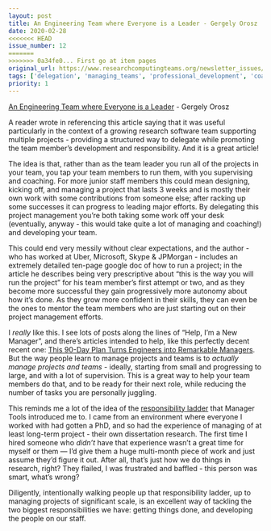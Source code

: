 ```yaml
---
layout: post
title: An Engineering Team where Everyone is a Leader - Gergely Orosz
date: 2020-02-28
<<<<<<< HEAD
issue_number: 12
=======
>>>>>>> 0a34fe0... First go at item pages
original_url: https://www.researchcomputingteams.org/newsletter_issues/0012
tags: ['delegation', 'managing_teams', 'professional_development', 'coaching']
priority: 1
---
```


<!-- markdownlint-disable MD033 -->
<!-- markdownlint-disable MD041 -->
<!-- markdownlint-disable MD049 -->

[An Engineering Team where Everyone is a Leader](https://blog.pragmaticengineer.com/a-team-where-everyone-is-a-leader/) - Gergely Orosz

A reader wrote in referencing this article saying that it was useful particularly in the context of a growing research software team supporting multiple projects - providing a structured way to delegate while promoting the team member’s development and responsibility.  And it is a great article!

The idea is that, rather than as the team leader you run all of the projects in your team, you tap your team members to run them, with you supervising and coaching.  For more junior staff members this could mean designing, kicking off, and managing a project that lasts 3 weeks and is mostly their own work with some contributions from someone else; after racking up some successes it can progress to leading major efforts.  By delegating this project management you’re both taking some work off your desk (eventually, anyway - this would take quite a lot of managing and coaching!) and developing your team.

This could end very messily without clear expectations, and the author - who has worked at Uber, Microsoft, Skype & JPMorgan - includes an extremely detailed ten-page google doc of how to run a project; in the article he describes being very prescriptive about “this is the way you will run the project” for his team member’s first attempt or two, and as they become more successful they gain progressively more autonomy about how it’s done.  As they grow more confident in their skills, they can even be the ones to mentor the team members who are just starting out on their project management efforts.

I *really* like this.  I see lots of posts along the lines of “Help, I’m a New Manager”, and there’s articles intended to help, like this perfectly decent recent one: [This 90-Day Plan Turns Engineers into Remarkable Managers](https://firstround.com/review/this-90-day-plan-turns-engineers-into-remarkable-managers/).  But the way people learn to manage projects and teams is to *actually manage projects and teams* - ideally, starting from small and progressing to large, and with a lot of supervision.  This is a great way to help your team members do that, and to be ready for their next role, while reducing the number of tasks you are personally juggling.

This reminds me a lot of the idea of the [responsibility ladder](https://www.manager-tools.com/2017/02/teaching-decision-making-responsibility-ladder-part-1) that Manager Tools introduced me to.  I came from an environment where everyone I worked with had gotten a PhD, and so had the experience of managing of at least long-term project - their own dissertation research.  The first time I hired someone who *didn’t* have that experience wasn’t a great time for myself or them — I’d give them a huge multi-month piece of work and just assume they’d figure it out.  After all, that’s just how we do things in research, right?  They flailed, I was frustrated and baffled - this person was smart, what’s wrong?

Diligently, intentionally walking people up that responsibility ladder, up to managing projects of significant scale, is an excellent way of tackling the two biggest responsibilities we have: getting things done, and developing the people on our staff.